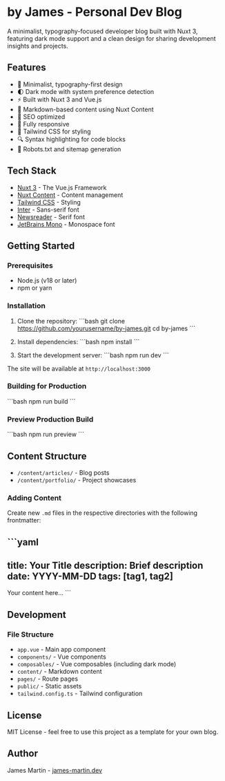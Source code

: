 # by James - Personal Dev Blog

A minimalist, typography-focused developer blog built with Nuxt 3, featuring dark mode support and a clean design for sharing development insights and projects.

## Features

- 🎨 Minimalist, typography-first design
- 🌓 Dark mode with system preference detection
- ⚡️ Built with Nuxt 3 and Vue.js
- 📝 Markdown-based content using Nuxt Content
- 🎯 SEO optimized
- 📱 Fully responsive
- 🎨 Tailwind CSS for styling
- 🔍 Syntax highlighting for code blocks
- 🤖 Robots.txt and sitemap generation

## Tech Stack

- [Nuxt 3](https://nuxt.com) - The Vue.js Framework
- [Nuxt Content](https://content.nuxtjs.org) - Content management
- [Tailwind CSS](https://tailwindcss.com) - Styling
- [Inter](https://fonts.google.com/specimen/Inter) - Sans-serif font
- [Newsreader](https://fonts.google.com/specimen/Newsreader) - Serif font
- [JetBrains Mono](https://www.jetbrains.com/lp/mono/) - Monospace font

## Getting Started

### Prerequisites

- Node.js (v18 or later)
- npm or yarn

### Installation

1. Clone the repository:
\`\`\`bash
git clone https://github.com/yourusername/by-james.git
cd by-james
\`\`\`

2. Install dependencies:
\`\`\`bash
npm install
\`\`\`

3. Start the development server:
\`\`\`bash
npm run dev
\`\`\`

The site will be available at `http://localhost:3000`

### Building for Production

\`\`\`bash
npm run build
\`\`\`

### Preview Production Build

\`\`\`bash
npm run preview
\`\`\`

## Content Structure

- `/content/articles/` - Blog posts
- `/content/portfolio/` - Project showcases

### Adding Content

Create new `.md` files in the respective directories with the following frontmatter:

\`\`\`yaml
---
title: Your Title
description: Brief description
date: YYYY-MM-DD
tags: [tag1, tag2]
---

Your content here...
\`\`\`

## Development

### File Structure

- `app.vue` - Main app component
- `components/` - Vue components
- `composables/` - Vue composables (including dark mode)
- `content/` - Markdown content
- `pages/` - Route pages
- `public/` - Static assets
- `tailwind.config.ts` - Tailwind configuration

## License

MIT License - feel free to use this project as a template for your own blog.

## Author

James Martin - [james-martin.dev](https://james-martin.dev)
